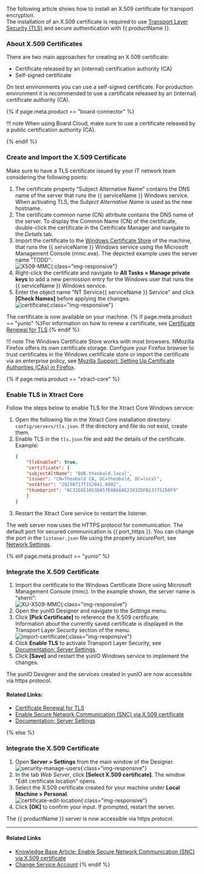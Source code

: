 
The following article shows how to install an X.509 certificate for transport encryption.<br>
The installation of an X.509 certificate is required to use [Transport Layer Security (TLS)](https://learn.microsoft.com/en-us/windows/win32/secauthn/transport-layer-security-protocol) and secure authentication with {{ productName }}.

### About X.509 Certificates 

There are two main approaches for creating an X.509 certificate:
- Certificate released by an (internal) certification authority (CA) 
- Self-signed certificate

On test environments you can use a self-signed certificate. For production environment it is recommended to use a certificate released by an (internal) certificate authority (CA). 

{% if page.meta.product == "board-connector" %}

!!! note
	When using Board Cloud, make sure to use a certificate released by a public certification authority (CA).

{% endif %}

### Create and Import the X.509 Certificate

Make sure to have a TLS certificate issued by your IT network team considering the following points:
 
1. The certificate property “Subject Alternative Name” contains the DNS name of the server that runs the {{ serviceName }} Windows service. 
When activating TLS, the *Subject Alternative Name* is used as the new hostname. 
2. The certificate common name (CN) attribute contains the DNS name of the server. 
To display the Common Name (CN) of the certificate, double-click the certificate in the Cetrificate Manager and navigate to the *Details* tab.
3. Import the certificate to the [Windows Certificate Store](https://technet.microsoft.com/en-us/ms788967(v=vs.91)) of the machine, that runs the {{ serviceName }} Windows service using the Microsoft Management Console (mmc.exe).
The depicted example uses the server name "TODD":<br>
![X509-MMC](site:/assets/images/documentation/access-restriction/X509-MMC.png){:class="img-responsive"}
4. Right-click the certificate and navigate to **All Tasks > Manage private keys** to add a new permission entry for the Windows user that runs the {{ serviceName }} Windows service.
5. Enter the object name "NT Service\{{ serviceName }} Service" and click **[Check Names]** before applying the changes.<br>
![certificate](site:/assets/images/documentation/access-restriction/x509-certificate-permission.png){:class="img-responsive"}

The certificate is now available on your machine.
{% if page.meta.product == "yunio" %}For information on how to renew a certificate, see [Certificate Renewal for TLS](../knowledge-base/certificate-renewal.md).{% endif %}

!!! note
    The Windows Certificate Store works with most browsers. NMozilla Firefox offers its own certificate storage.
    Configure your Firefox browser to trust certificates in the Windows certificate store or import the certificate via an enterprise policy, see [Mozilla Support: Setting Up Certificate Authorities (CAs) in Firefox](https://support.mozilla.org/en-US/kb/setting-certificate-authorities-firefox).


{% if page.meta.product == "xtract-core" %}

### Enable TLS in Xtract Core

Follow the steps below to enable TLS for the Xtract Core Windows service:

1. Open the following file in the Xtract Core installation directory: `config/servers/tls.json`. If the directory and file do not exist, create them.
2. Enable TLS in the `tls.json` file and add the details of the certificate. Example:
	```json title="tls.json"
	{
		"tlsEnabled": true,
		"certificate": {
		"subjectAltName": "BOB.theobald.local",
		"issuer": "CN=Theobald CA, DC=theobald, DC=local",
		"notAfter": "20250717T152041.000Z",
		"thumbprint": "0C32EEE1053DA57E88E6AE22832DFB13775250F9"
		}
	}
	```
3. Restart the Xtract Core service to restart the listener.

The web server now uses the HTTPS protocol for communication. 
The default port for secured communication is {{ port_https }}.
You can change the port in the `listener.json` file using the property *securePort*, see [Network Settings](../getting-started.md/#network-settings).

{% elif page.meta.product == "yunio" %}

### Integrate the X.509 Certificate

1. Import the certificate to the Windows Certificate Store using Microsoft Management Console (mmc).
In the example shown, the server name is "sherri":<br>
![XU-X509-MMC](../assets/images/yunio/articles/certificate.png){:class="img-responsive"}
2. Open the yunIO Designer and navigate to the *Settings* menu. 
3. Click **[Pick Certificate]** to reference the X.509 certificate.<br>
Information about the currently saved certificate is displayed in the Transport Layer Security section of the menu.<br>
![import-certificate](../assets/images/yunio/articles/certificate-settings.png){:class="img-responsive"}
4. Click **Enable TLS** to activate Transport Layer Security, see [Documentation: Server Settings](../documentation/server-settings.md).
5. Click **[Save]** and restart the yunIO Windows service to implement the changes.

The yunIO Designer and the services created in yunIO are now accessible via https protocol. 

#### Related Links:
- [Certificate Renewal for TLS](./certificate-renewal.md)
- [Enable Secure Network Communication (SNC) via X.509 certificate](./enable-snc-using-pse-file.md)
- [Documentation: Server Settings](../documentation/server-settings.md)

{% else %}

### Integrate the X.509 Certificate

1. Open **Server > Settings** from the main window of the Designer. <br>
![security-manage-users](site:/assets/images/documentation/access-restriction/server-settings_manage.png){:class="img-responsive"}
2. In the tab *Web Server*, click **[Select X.509 certificate]**. The window "Edit certificate location" opens.
3. Select the X.509 certificate created for your machine under **Local Machine > Personal**.<br>
![certificate-edit-location](site:/assets/images/documentation/access-restriction/certificate-edit-location.png){:class="img-responsive"}
4. Click **[OK]** to confirm your input. If prompted, restart the server.

The {{ productName }} server is now accessible via https protocol. 

*****
#### Related Links
- [Knowledge Base Article: Enable Secure Network Communication (SNC) via X.509 certificate](../../knowledge-base/enable-snc-using-pse-file.md)
- [Change Service Account](../server/service-account.md)
{% endif %}
